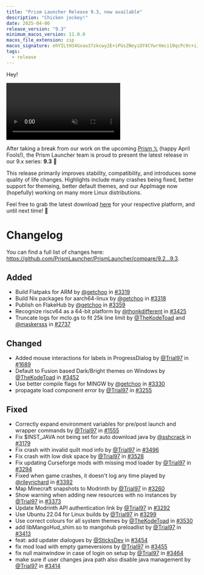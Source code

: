 ```yaml
---
title: "Prism Launcher Release 9.3, now available"
description: "Chicken jockey!"
date: 2025-04-06
release_version: "9.3"
minimum_macos_version: 11.0.0
macos_file_extension: zip
macos_signature: ehYILtH34Gxau37zkcwy2E+iPGsZNeyiOY4CYwrXmci10qcPc0c+iJ2MFyMauX4sk58P6txXI4ucQ5XUui82DQ==
tags:
  - release
---
```


Hey!

<div class="center blog-image">

<video autoplay loop muted src="/img/news/release-9.3/i-am-steve.webm" />

</div>

After taking a break from our work on the upcoming [Prism 𝕏](https://prismlauncher.org/news/prism-premium/) (happy April Fools!), the Prism Launcher team is proud to present the latest release in our 9.x series: **9.3** 🎉

This release primarily improves stability, compatibility, and introduces some quality of life changes. Highlights include many crashes being fixed, better support for themeing, better default themes, and our AppImage now (hopefully) working on many more Linux distributions.

Feel free to grab the latest download [here](https://prismlauncher.org/download) for your respective platform, and until next time! 🌈

# Changelog

You can find a full list of changes here: <https://github.com/PrismLauncher/PrismLauncher/compare/9.2...9.3>.

## Added

- Build Flatpaks for ARM by [@getchoo](https://github.com/getchoo) in [#3319](https://github.com/PrismLauncher/PrismLauncher/pull/3319)
- Build Nix packages for aarch64-linux by [@getchoo](https://github.com/getchoo) in [#3318](https://github.com/PrismLauncher/PrismLauncher/pull/3318)
- Publish on FlakeHub by [@getchoo](https://github.com/getchoo) in [#3359](https://github.com/PrismLauncher/PrismLauncher/pull/3359)
- Recognize riscv64 as a 64-bit platform by [@thonkdifferent](https://github.com/thonkdifferent) in [#3425](https://github.com/PrismLauncher/PrismLauncher/pull/3425)
- Truncate logs for mclo.gs to fit 25k line limit by [@TheKodeToad](https://github.com/TheKodeToad) and [@maskersss](https://github.com/maskersss) in [#2737](https://github.com/PrismLauncher/PrismLauncher/pull/2737)

## Changed

- Added mouse interactions for labels in ProgressDialog by [@Trial97](https://github.com/Trial97) in [#1689](https://github.com/PrismLauncher/PrismLauncher/pull/1689)
- Default to Fusion based Dark/Bright themes on Windows by [@TheKodeToad](https://github.com/TheKodeToad) in [#3452](https://github.com/PrismLauncher/PrismLauncher/pull/3452)
- Use better compile flags for MINGW by [@getchoo](https://github.com/getchoo) in [#3330](https://github.com/PrismLauncher/PrismLauncher/pull/3330)
- propagate load component error by [@Trial97](https://github.com/Trial97) in [#3255](https://github.com/PrismLauncher/PrismLauncher/pull/3255)

## Fixed

- Correctly expand environment variables for pre/post launch and wrapper commands by [@Trial97](https://github.com/Trial97) in [#1555](https://github.com/PrismLauncher/PrismLauncher/pull/1555)
- Fix $INST_JAVA not being set for auto download java by [@sshcrack](https://github.com/sshcrack) in [#3179](https://github.com/PrismLauncher/PrismLauncher/pull/3179)
- Fix crash with invalid quilt mod info by [@Trial97](https://github.com/Trial97) in [#3496](https://github.com/PrismLauncher/PrismLauncher/pull/3496)
- Fix crash with low disk space by [@Trial97](https://github.com/Trial97) in [#3528](https://github.com/PrismLauncher/PrismLauncher/pull/3528)
- Fix updating Curseforge mods with missing mod loader by [@Trial97](https://github.com/Trial97) in [#3294](https://github.com/PrismLauncher/PrismLauncher/pull/3294)
- Fixed when game crashes, it doesn't log any time played by [@rileyrichard](https://github.com/rileyrichard) in [#3392](https://github.com/PrismLauncher/PrismLauncher/pull/3392)
- Map Minecraft snapshots to Modrinth by [@Trial97](https://github.com/Trial97) in [#3260](https://github.com/PrismLauncher/PrismLauncher/pull/3260)
- Show warning when adding new resources with no instances by [@Trial97](https://github.com/Trial97) in [#3373](https://github.com/PrismLauncher/PrismLauncher/pull/3373)
- Update Modrinth API authentication link by [@Trial97](https://github.com/Trial97) in [#3292](https://github.com/PrismLauncher/PrismLauncher/pull/3292)
- Use Ubuntu 22.04 for Linux builds by [@Trial97](https://github.com/Trial97) in [#3299](https://github.com/PrismLauncher/PrismLauncher/pull/3299)
- Use correct colours for all system themes  by [@TheKodeToad](https://github.com/TheKodeToad) in [#3530](https://github.com/PrismLauncher/PrismLauncher/pull/3530)
- add libMangoHud_shim.so to mangohub preloadlist by [@Trial97](https://github.com/Trial97) in [#3413](https://github.com/PrismLauncher/PrismLauncher/pull/3413)
- feat: add updater dialogues by [@SticksDev](https://github.com/SticksDev) in [#3454](https://github.com/PrismLauncher/PrismLauncher/pull/3454)
- fix mod load with empty gameversions by [@Trial97](https://github.com/Trial97) in [#3455](https://github.com/PrismLauncher/PrismLauncher/pull/3455)
- fix null mainwindow in case of login on setup by [@Trial97](https://github.com/Trial97) in [#3464](https://github.com/PrismLauncher/PrismLauncher/pull/3464)
- make sure if user changes java path also disable java management by [@Trial97](https://github.com/Trial97) in [#3414](https://github.com/PrismLauncher/PrismLauncher/pull/3414)
